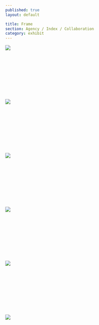 ```yaml
---
published: true
layout: default

title: Frame
section: Agency / Index / Collaboration
category: exhibit
---
```



<img src="https://i.imgur.com/vmWtIp0l.jpg">
<br><br>
<br><br>
<br><br>
<br><br>
<br><br>
<img src="https://i.imgur.com/aQSxR1Zl.jpg">
<br><br>
<br><br>
<br><br>
<br><br>
<br><br>
<img src="https://i.imgur.com/7gUcabwl.jpg">
<br><br>
<br><br>
<br><br>
<br><br>
<br><br>
<img src="https://i.imgur.com/C6i0QOpl.jpg">
<br><br>
<br><br>
<br><br>
<br><br>
<br><br>
<img src="https://i.imgur.com/LahB8Mhl.jpg">
<br><br>
<br><br>
<br><br>
<br><br>
<br><br>
<img src="https://i.imgur.com/06kUonhl.jpg">
<br><br>
<br><br>
<br><br>
<br><br>
<br><br>
